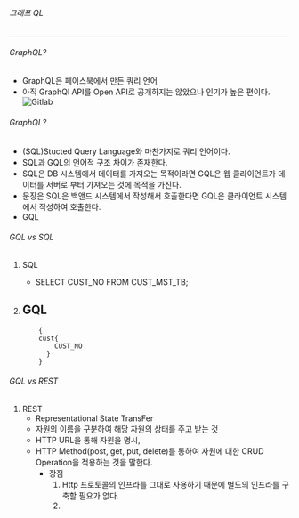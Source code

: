 ###### 그래프 QL

---

###### GraphQL?
  - GraphQL은 페이스북에서 만든 쿼리 언어
  - 아직 GraphQl API를 Open API로 공개하지는 않았으나 인기가 높은 편이다.
  ![Gitlab](https://cdn.discordapp.com/attachments/911905192407101463/920306566731800606/unknown.png)


###### GraphQL?
  - (SQL)Stucted Query Language와 마찬가지로 쿼리 언어이다.
  - SQL과 GQL의 언어적 구조 차이가 존재한다.
  - SQL은 DB 시스템에서 데이터를 가져오는 목적이라면 GQL은 웹 클라이언트가 데이터를 서버로 부터 가져오는 것에 목적을 가진다.
  - 문장은 SQL은 백앤드 시스템에서 작성해서 호출한다면 GQL은 클라이언트 시스템에서 작성하여 호출한다.
  - GQL

###### GQL vs SQL
  1. SQL
      - SELECT CUST_NO FROM CUST_MST_TB;

  2. GQL
      -
      ~~~
          {
          cust{
              CUST_NO
            }
          }
      ~~~

###### GQL vs REST
  1. REST
      - Representational State TransFer
      - 자원의 이름을 구분하여 해당 자원의 상태를 주고 받는 것
      - HTTP URL을 통해 자원을 명시,
      - HTTP Method(post, get, put, delete)를 통하여 자원에 대한 CRUD Operation을 적용하는 것을 말한다.
        - 장점
            1. Http 프로토콜의 인프라를 그대로 사용하기 때문에 별도의 인프라를 구축할 필요가 없다.
            2.
